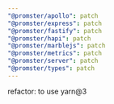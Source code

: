 ```yaml
---
"@promster/apollo": patch
"@promster/express": patch
"@promster/fastify": patch
"@promster/hapi": patch
"@promster/marblejs": patch
"@promster/metrics": patch
"@promster/server": patch
"@promster/types": patch
---
```


refactor: to use yarn@3

